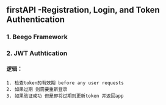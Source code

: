 ## firstAPI -Registration,  Login, and Token Authentication

### 1. Beego Framework

### 2. JWT Authtication

#### 逻辑：
    1. 检查token的有效期 before any user requests
    2. 如果过期 则需要重新登录
    3. 如果验证成功 但是即将过期则更新token 并返回app
